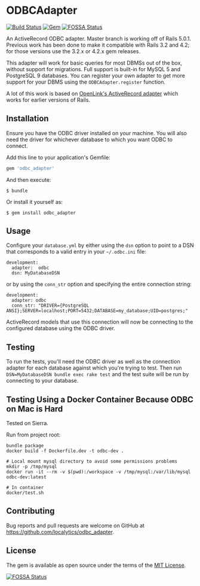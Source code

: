 # ODBCAdapter

[![Build Status](https://travis-ci.org/localytics/odbc_adapter.svg?branch=master)](https://travis-ci.org/localytics/odbc_adapter)
[![Gem](https://img.shields.io/gem/v/odbc_adapter.svg)](https://rubygems.org/gems/odbc_adapter)
[![FOSSA Status](https://app.fossa.com/api/projects/git%2Bgithub.com%2Fintentmedia%2Fodbc_adapter.svg?type=shield)](https://app.fossa.com/projects/git%2Bgithub.com%2Fintentmedia%2Fodbc_adapter?ref=badge_shield)

An ActiveRecord ODBC adapter. Master branch is working off of Rails 5.0.1. Previous work has been done to make it compatible with Rails 3.2 and 4.2; for those versions use the 3.2.x or 4.2.x gem releases.

This adapter will work for basic queries for most DBMSs out of the box, without support for migrations. Full support is built-in for MySQL 5 and PostgreSQL 9 databases. You can register your own adapter to get more support for your DBMS using the `ODBCAdapter.register` function.

A lot of this work is based on [OpenLink's ActiveRecord adapter](http://odbc-rails.rubyforge.org/) which works for earlier versions of Rails.

## Installation

Ensure you have the ODBC driver installed on your machine. You will also need the driver for whichever database to which you want ODBC to connect.

Add this line to your application's Gemfile:

```ruby
gem 'odbc_adapter'
```

And then execute:

    $ bundle

Or install it yourself as:

    $ gem install odbc_adapter

## Usage

Configure your `database.yml` by either using the `dsn` option to point to a DSN that corresponds to a valid entry in your `~/.odbc.ini` file:

```
development:
  adapter:  odbc
  dsn: MyDatabaseDSN
```

or by using the `conn_str` option and specifying the entire connection string:

```
development:
  adapter: odbc
  conn_str: "DRIVER={PostgreSQL ANSI};SERVER=localhost;PORT=5432;DATABASE=my_database;UID=postgres;"
```

ActiveRecord models that use this connection will now be connecting to the configured database using the ODBC driver.

## Testing

To run the tests, you'll need the ODBC driver as well as the connection adapter for each database against which you're trying to test. Then run `DSN=MyDatabaseDSN bundle exec rake test` and the test suite will be run by connecting to your database.

## Testing Using a Docker Container Because ODBC on Mac is Hard

Tested on Sierra.


Run from project root:

```
bundle package
docker build -f Dockerfile.dev -t odbc-dev .

# Local mount mysql directory to avoid some permissions problems
mkdir -p /tmp/mysql
docker run -it --rm -v $(pwd):/workspace -v /tmp/mysql:/var/lib/mysql odbc-dev:latest

# In container
docker/test.sh
```

## Contributing

Bug reports and pull requests are welcome on GitHub at https://github.com/localytics/odbc_adapter.

## License

The gem is available as open source under the terms of the [MIT License](http://opensource.org/licenses/MIT).


[![FOSSA Status](https://app.fossa.com/api/projects/git%2Bgithub.com%2Fintentmedia%2Fodbc_adapter.svg?type=large)](https://app.fossa.com/projects/git%2Bgithub.com%2Fintentmedia%2Fodbc_adapter?ref=badge_large)